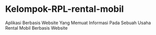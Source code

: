 # Kelompok-RPL-rental-mobil
Aplikasi Berbasis Website Yang Memuat Informasi Pada Sebuah Usaha Rental Mobil Berbasis Website
